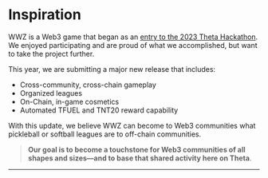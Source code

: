 # Inspiration

WWZ is a Web3 game that began as an [entry to the 2023 Theta Hackathon](https://devpost.com/software/wwz). We enjoyed participating and are proud of what we accomplished, but want to take the project further.

This year, we are submitting a major new release that includes:

* Cross-community, cross-chain gameplay
* Organized leagues
* On-Chain, in-game cosmetics
* Automated TFUEL and TNT20 reward capability

With this update, we believe WWZ can become to Web3 communities what pickleball or softball leagues are to off-chain communities.

> **Our goal is to become a touchstone for Web3 communities of all shapes and sizes&#8212;and to base that shared activity here on Theta**.

---